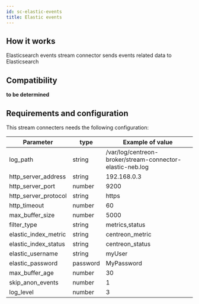 ```yaml
---
id: sc-elastic-events
title: Elastic events
---
```


## How it works

Elasticsearch events stream connector sends events related data to Elasticsearch

## Compatibility

**to be determined**

## Requirements and configuration

This stream connecters needs the following configuration:

| Parameter              | type     | Example of value                                          |
| ---------------------- | -------- | --------------------------------------------------------- |
| log\_path              | string   | /var/log/centreon-broker/stream-connector-elastic-neb.log |
| http\_server\_address  | string   | 192.168.0.3                                               |
| http\_server\_port     | number   | 9200                                                      |
| http\_server\_protocol | string   | https                                                     |
| http\_timeout          | number   | 60                                                        |
| max\_buffer\_size      | number   | 5000                                                      |
| filter\_type           | string   | metrics,status                                            |
| elastic\_index\_metric | string   | centreon\_metric                                          |
| elastic\_index\_status | string   | centreon\_status                                          |
| elastic\_username      | string   | myUser                                                    |
| elastic\_password      | password | MyPassword                                                |
| max\_buffer\_age       | number   | 30                                                        |
| skip\_anon\_events     | number   | 1                                                         |
| log\_level             | number   | 3                                                         |
